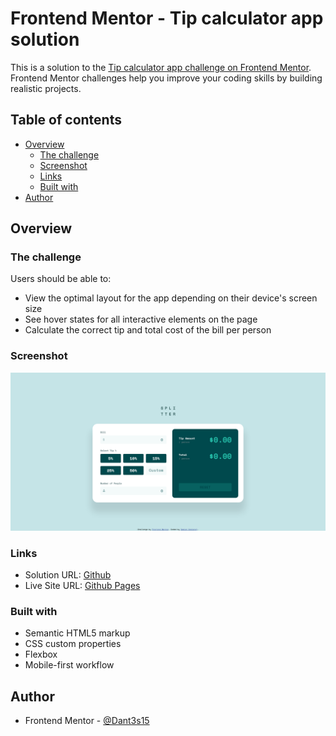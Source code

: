 # Frontend Mentor - Tip calculator app solution

This is a solution to the [Tip calculator app challenge on Frontend Mentor](https://www.frontendmentor.io/challenges/tip-calculator-app-ugJNGbJUX). Frontend Mentor challenges help you improve your coding skills by building realistic projects.

## Table of contents

- [Overview](#overview)
  - [The challenge](#the-challenge)
  - [Screenshot](#screenshot)
  - [Links](#links)
  - [Built with](#built-with)
- [Author](#author)

## Overview

### The challenge

Users should be able to:

- View the optimal layout for the app depending on their device's screen size
- See hover states for all interactive elements on the page
- Calculate the correct tip and total cost of the bill per person

### Screenshot

![](./screenshot.png)

### Links

- Solution URL: [Github](https://github.com/Dant3s15/tip-calculator-app-main)
- Live Site URL: [Github Pages](https://dant3s15.github.io/tip-calculator-app-main/)
### Built with

- Semantic HTML5 markup
- CSS custom properties
- Flexbox
- Mobile-first workflow

## Author

- Frontend Mentor - [@Dant3s15](https://www.frontendmentor.io/profile/Dant3s15)

